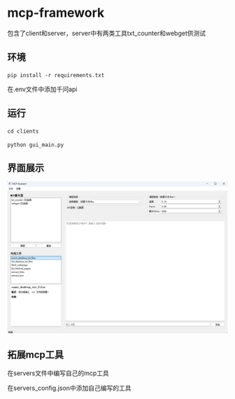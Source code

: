 # mcp-framework

包含了client和server，server中有两类工具txt_counter和webget供测试

## 环境
`pip install -r requirements.txt` 

在.env文件中添加千问api

## 运行

`cd clients`

`python gui_main.py`

## 界面展示

![ui](clients\ui.png)

## 拓展mcp工具

在servers文件中编写自己的mcp工具

在servers_config.json中添加自己编写的工具